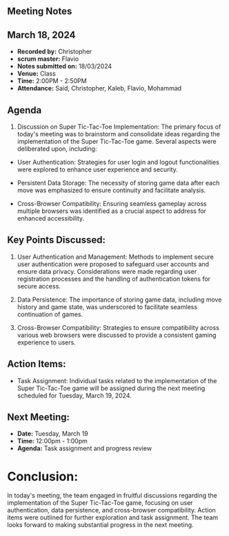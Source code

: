 ## Meeting Notes

## March 18, 2024

- **Recorded by:** Christopher
- **scrum master:** Flavio
- **Notes submitted on:** 18/03/2024
- **Venue:** Class
- **Time:** 2:00PM - 2:50PM
- **Attendance:** Said, Christopher, Kaleb, Flavio, Mohammad

## Agenda
1. Discussion on Super Tic-Tac-Toe Implementation:
The primary focus of today's meeting was to brainstorm and consolidate ideas regarding the implementation of the
Super Tic-Tac-Toe game. Several aspects were deliberated upon, including:

- User Authentication: Strategies for user login and logout functionalities were explored to enhance user 
experience and security.

- Persistent Data Storage: The necessity of storing game data after each move was emphasized to ensure continuity
and facilitate analysis.

- Cross-Browser Compatibility: Ensuring seamless gameplay across multiple browsers was identified as a crucial 
aspect to address for enhanced accessibility.

## Key Points Discussed:
1. User Authentication and Management:
Methods to implement secure user authentication were proposed to safeguard user accounts and ensure data privacy.
Considerations were made regarding user registration processes and the handling of authentication tokens for secure access.

2. Data Persistence:
The importance of storing game data, including move history and game state, was underscored to facilitate seamless
continuation of games. 

3. Cross-Browser Compatibility:
Strategies to ensure compatibility across various web browsers were discussed to provide a consistent gaming 
experience to users. 

## Action Items:
- Task Assignment: Individual tasks related to the implementation of the Super Tic-Tac-Toe game will be assigned 
during the next meeting scheduled for Tuesday, March 19, 2024.

## Next Meeting:
- **Date:** Tuesday, March 19
- **Time:** 12:00pm - 1:00pm
- **Agenda:** Task assignment and progress review

# Conclusion:
In today's meeting, the team engaged in fruitful discussions regarding the implementation of the Super Tic-Tac-Toe 
game, focusing on user authentication, data persistence, and cross-browser compatibility. Action items were 
outlined for further exploration and task assignment. The team looks forward to making substantial progress in 
the next meeting.
